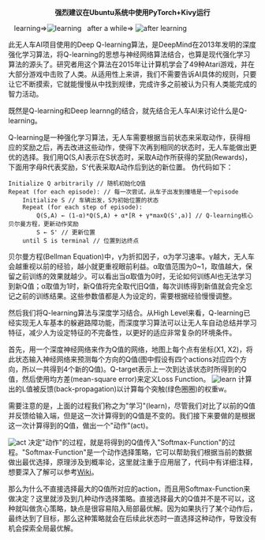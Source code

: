 <p align="center"><b>强烈建议在Ubuntu系统中使用PyTorch+Kivy运行</b></p>

&nbsp;&nbsp;&nbsp;learning=>![learning](https://user-images.githubusercontent.com/22739177/32823936-c279686a-c993-11e7-906e-ea3e7830e275.gif)&nbsp;&nbsp;&nbsp;after a while=>
![after learning](https://user-images.githubusercontent.com/22739177/32823937-c2950e80-c993-11e7-9358-89e50cdaae8f.gif)

此无人车AI项目使用的Deep Q-learning算法，是DeepMind在2013年发明的深度强化学习算法，将Q-learning的思想与神经网络算法结合，也算是现代强化学习算法的源头了。研究者用这个算法在2015年让计算机学会了49种Atari游戏，并在大部分游戏中击败了人类。从适用性上来讲，我们不需要告诉AI具体的规则，只要让它不断摸索，它就能慢慢从中找到规律，完成许多之前被认为只有人类能完成的智力活动。

既然是Q-learning和Deep learnng的结合，就先结合无人车AI来讨论什么是Q-learning。

Q-learning是一种强化学习算法，无人车需要根据当前状态来采取动作，获得相应的奖励之后，再去改进这些动作，使得下次再到相同的状态时，无人车能做出更优的选择。我们用Q(S,A)表示在S状态时，采取A动作所获得的奖励(Rewards)，下面用字母R代表奖励，S'代表采取A动作后到达的新位置。
伪代码如下：
```
Initialize Q arbitrarily // 随机初始化Q值
Repeat (for each episode): // 每一次尝试，从车子出发到撞墙是一个episode
	Initialize S // 车辆出发，S为初始位置的状态
	Repeat (for each step of episode):
		Q(S,A) ← (1-α)*Q(S,A) + α*[R + γ*maxQ(S',a)] // Q-learning核心贝尔曼方程，更新动作奖励
		S ← S' // 更新位置
	until S is terminal // 位置到达终点
```
贝尔曼方程(Bellman Equation)中，γ为折扣因子，α为学习速率。γ越大，无人车会越重视以前的经验，越小就更重视眼前利益。α取值范围为0~1，取值越大，保留之前训练的效果就越少。可以看出当α取值为0时，无论如何训练AI也无法学习到新Q值；α取值为1时，新Q值将完全取代旧Q值，每次训练得到新值就会完全忘记之前的训练结果。这些参数值都是人为设定的，需要根据经验慢慢调整。

然后我们将Q-learning算法与深度学习结合。从High Level来看，Q-learning已经实现无人车基本的躲避路障功能，而深度学习算法可以让无人车自动总结并学习特征，减少人为设定特征的不完备性，以更好的适应非常复杂的环境条件。

首先，用一个深度神经网络来作为Q值的网络，地图上每个点有坐标(X1, X2)，将此状态输入神经网络来预测每个方向的Q值(图中假设有四个actions对应四个方向，所以一共得到4个新的Q值)。Q-target表示上一次到达该状态时所得到的Q值，然后使用均方差(mean-square error)来定义Loss Function。
![learn](https://user-images.githubusercontent.com/22739177/32822235-60bfc1b6-c98c-11e7-966a-2a2c295645cc.PNG)
计算出的L值被反馈(back-propagation)以计算每个突触(绿色圈圈)的权重w。

需要注意的是，上面的过程我们称之为"学习"(learn)，尽管我们对比了以前的Q值并反馈给输入端，但是这一次计算得到的Q值是不变的。我们接下来要做的是根据这一次计算得到的Q值，做出一个"动作"(act)。

![act](https://user-images.githubusercontent.com/22739177/32822234-60a7c57a-c98c-11e7-82b2-82d53104940a.PNG)
决定"动作"的过程，就是将得到的Q值传入"Softmax-Function"的过程。"Softmax-Function"是一个动作选择策略，它可以帮助我们根据当前的数据做出最优选择，原理涉及到概率论，这里就注重于应用层了，代码中有详细注释，想要深入了解可以参考[Wiki](https://en.wikipedia.org/wiki/Softmax_function)。

那么为什么不直接选择最大的Q值所对应的action，而且用Softmax-Function来做决定？这里就涉及到几种动作选择策略。直接选择最大的Q值并不是不可以，这种就叫做贪心策略，缺点是很容易陷入局部最优解。因为如果执行了某个动作后，最终达到了目标，那么这种策略就会在后续此状态时一直选择这种动作，导致没有机会探索全局最优解。
